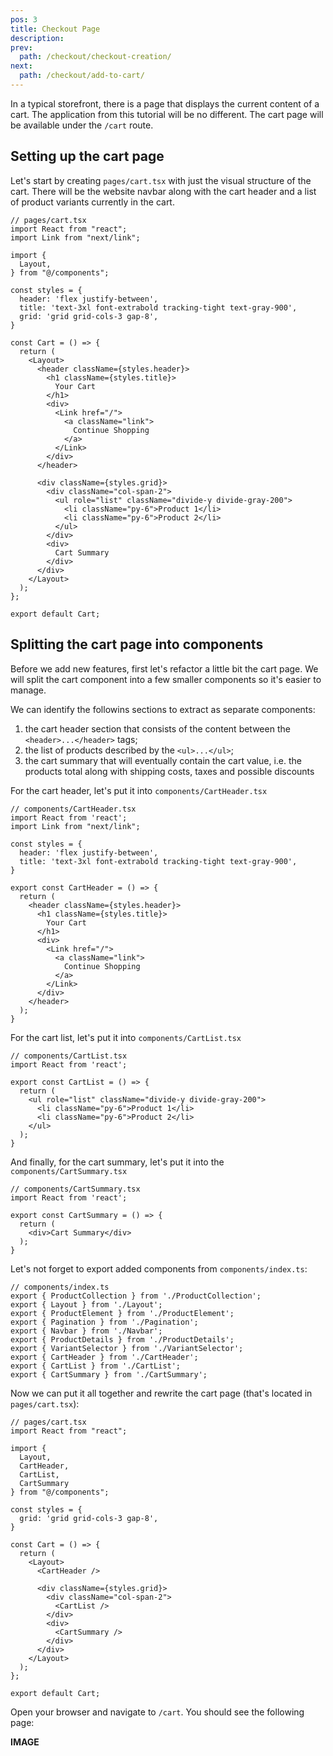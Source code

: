 ```yaml
---
pos: 3
title: Checkout Page
description: 
prev:
  path: /checkout/checkout-creation/
next:
  path: /checkout/add-to-cart/
---
```


In a typical storefront, there is a page that displays the current content of a cart. The application from this tutorial will be no different. The cart page will be available under the `/cart` route.

## Setting up the cart page

Let's start by creating `pages/cart.tsx` with just the visual structure of the cart. There will be the website navbar along with the cart header and a list of product variants currently in the cart.

```tsx
// pages/cart.tsx
import React from "react";
import Link from "next/link";

import {
  Layout,
} from "@/components";

const styles = {
  header: 'flex justify-between',
  title: 'text-3xl font-extrabold tracking-tight text-gray-900',
  grid: 'grid grid-cols-3 gap-8',
}

const Cart = () => {
  return (
    <Layout>
      <header className={styles.header}>
        <h1 className={styles.title}>
          Your Cart
        </h1>
        <div>
          <Link href="/">
            <a className="link">
              Continue Shopping
            </a>
          </Link>
        </div>
      </header>

      <div className={styles.grid}>
        <div className="col-span-2">
          <ul role="list" className="divide-y divide-gray-200">
            <li className="py-6">Product 1</li>
            <li className="py-6">Product 2</li>
          </ul>
        </div>
        <div>
          Cart Summary
        </div>
      </div>
    </Layout>
  );
};

export default Cart;
```

## Splitting the cart page into components

Before we add new features, first let's refactor a little bit the cart page. We will split the cart component into a few smaller components so it's easier to manage. 

We can identify the followins sections to extract as separate components: 
1. the cart header section that consists of the content between the `<header>...</header>` tags;
1. the list of products described by the `<ul>...</ul>`;
1. the cart summary that will eventually contain the cart value, i.e. the products total along with shipping costs, taxes and possible discounts

For the cart header, let's put it into `components/CartHeader.tsx`

```tsx
// components/CartHeader.tsx
import React from 'react';
import Link from "next/link";

const styles = {
  header: 'flex justify-between',
  title: 'text-3xl font-extrabold tracking-tight text-gray-900',
}

export const CartHeader = () => {
  return (
    <header className={styles.header}>
      <h1 className={styles.title}>
        Your Cart
      </h1>
      <div>
        <Link href="/">
          <a className="link">
            Continue Shopping
          </a>
        </Link>
      </div>
    </header>
  );
}
```

For the cart list, let's put it into `components/CartList.tsx`

```tsx
// components/CartList.tsx
import React from 'react';

export const CartList = () => {
  return (
    <ul role="list" className="divide-y divide-gray-200">
      <li className="py-6">Product 1</li>
      <li className="py-6">Product 2</li>
    </ul>
  );
}
```

And finally, for the cart summary, let's put it into the `components/CartSummary.tsx`

```tsx
// components/CartSummary.tsx
import React from 'react';

export const CartSummary = () => {
  return (
    <div>Cart Summary</div>
  );
}
```

Let's not forget to export added components from `components/index.ts`:

```ts{9-11}
// components/index.ts
export { ProductCollection } from './ProductCollection';
export { Layout } from './Layout';
export { ProductElement } from './ProductElement';
export { Pagination } from './Pagination';
export { Navbar } from './Navbar';
export { ProductDetails } from './ProductDetails';
export { VariantSelector } from './VariantSelector';
export { CartHeader } from './CartHeader';
export { CartList } from './CartList';
export { CartSummary } from './CartSummary';
```

Now we can put it all together and rewrite the cart page (that's located in `pages/cart.tsx`):

```tsx
// pages/cart.tsx
import React from "react";

import {
  Layout,
  CartHeader,
  CartList,
  CartSummary
} from "@/components";

const styles = {
  grid: 'grid grid-cols-3 gap-8',
}

const Cart = () => {
  return (
    <Layout>
      <CartHeader />

      <div className={styles.grid}>
        <div className="col-span-2">
          <CartList />
        </div>
        <div>
          <CartSummary />
        </div>
      </div>
    </Layout>
  );
};

export default Cart;
```

Open your browser and navigate to `/cart`. You should see the following page:

**IMAGE**